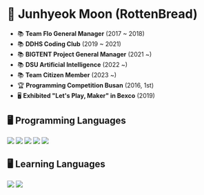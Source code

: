# 👋 Junhyeok Moon (RottenBread)
- 📚 **Team Flo General Manager** (2017 ~ 2018)<br>
- 📚 **DDHS Coding Club** (2019 ~ 2021)<br>
- 📚 **BIGTENT Project General Manager** (2021 ~)<br>
- 📚 **DSU Artificial Intelligence** (2022 ~)<br>
- 📚 **Team Citizen Member** (2023 ~)<br>
- 🏆 **Programming Competition Busan** (2016, 1st)<br>
- 🖥️ **Exhibited "Let's Play, Maker" in Bexco** (2019)<br>


## 🖥️ Programming Languages
<p align='left'>
  <img src="https://img.shields.io/badge/Python-3776AB?style=for-the-badge&logo=python&logoColor=white"/>
  <img src="https://img.shields.io/badge/C-A8B9CC?style=for-the-badge&logo=C&logoColor=white"/>
  <img src="https://img.shields.io/badge/html-E34F26?style=for-the-badge&logo=html5&logoColor=white"/>
  <img src="https://img.shields.io/badge/CSS-1572B6?style=for-the-badge&logo=css3&logoColor=white"/>
  <img src="https://img.shields.io/badge/Kotlin-7F52FF?style=for-the-badge&logo=Kotlin&logoColor=white"/>
</p>

## 🖥️ Learning Languages
<p align='left'>
  <img src="https://img.shields.io/badge/GO-00ADD8?style=for-the-badge&logo=GO&logoColor=white"/>
  <img src="https://img.shields.io/badge/C++-00599C?style=for-the-badge&logo=cplusplus&logoColor=white"/>
</p>
